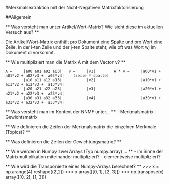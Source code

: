 #Merkmalsextraktion mit der Nicht-Negativen Matrixfaktorisierung

##Allgemein

** Was versteht man unter Artikel/Wort-Matrix? Wie sieht diese im aktuellen Versuch aus? ** 

Die Artikel/Wort-Matrix enthält pro Dokument eine Spalte und pro Wort eine Zeile. 
In der i-ten Zeile und der j-ten Spalte steht, wie oft was Wort wj im Dokument di vorkommt.


** Wie multipliziert man die Matrix A mit dem Vector v? **

	A = 	|a00 a01 a02 a03|	v = 	|v1|		A * v =  	|a00*v1 + a01*v2 + a02*v3 +  a03*v4|	(zeile * spalte)
			|a10 a11 a12 a13|			|v2|					|a10*v1 + a11*v2 + a12*v3 +  a13*v4|
			|a20 a21 a22 a23|			|v3|					|a20*v1 + a21*v2 + a22*v3 +  a23*v4|
			|a30 a31 a32 a33|			|v4|					|a30*v1 + a31*v2 + a32*v3 +  a33*v4|

** Was versteht man im Kontext der NNMF unter... **
	- Merkmalsmatrix
	- Gewichtsmatrix 

** Wie definieren die Zeilen der Merkmalsmatrix die einzelnen Merkmale (Topics)? ** 

** Was definieren die Zeilen der Gewichtungsmatrix? ** 

** Wie werden in Numpy zwei Arrays (Typ numpy.array) ... ** 
	- im Sinne der Matrixmultiplikation miteinander multipliziert?
	- elementweise multipliziert?

** Wie wird die Transponierte eines Numpy-Arrays berechnet? **
	>>> x = np.arange(4).reshape((2,2))
	>>> x
	array([[0, 1],
	       [2, 3]])
	>>> np.transpose(x)
	array([[0, 2],
	       [1, 3]])
